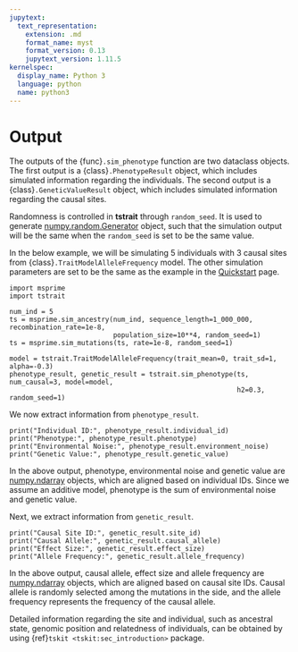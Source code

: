 ```yaml
---
jupytext:
  text_representation:
    extension: .md
    format_name: myst
    format_version: 0.13
    jupytext_version: 1.11.5
kernelspec:
  display_name: Python 3
  language: python
  name: python3
---
```


# Output

The outputs of the {func}`.sim_phenotype` function are two dataclass objects. The first output is a {class}`.PhenotypeResult` object, which includes simulated information regarding the individuals. The second output is a {class}`.GeneticValueResult` object, which includes simulated information regarding the causal sites.

Randomness is controlled in **tstrait** through `random_seed`. It is used to generate [numpy.random.Generator](https://numpy.org/doc/stable/reference/random/generator.html#numpy.random.Generator) object, such that the simulation output will be the same when the `random_seed` is set to be the same value.

In the below example, we will be simulating 5 individuals with 3 causal sites from {class}`.TraitModelAlleleFrequency` model. The other simulation parameters are set to be the same as the example in the [Quickstart](quickstart.md) page.

```{code-cell} ipython3
import msprime
import tstrait

num_ind = 5
ts = msprime.sim_ancestry(num_ind, sequence_length=1_000_000, recombination_rate=1e-8,
                          population_size=10**4, random_seed=1)
ts = msprime.sim_mutations(ts, rate=1e-8, random_seed=1)

model = tstrait.TraitModelAlleleFrequency(trait_mean=0, trait_sd=1, alpha=-0.3)
phenotype_result, genetic_result = tstrait.sim_phenotype(ts, num_causal=3, model=model,
                                                         h2=0.3, random_seed=1)
```

We now extract information from `phenotype_result`.

```{code-cell} ipython3
print("Individual ID:", phenotype_result.individual_id)
print("Phenotype:", phenotype_result.phenotype)
print("Environmental Noise:", phenotype_result.environment_noise)
print("Genetic Value:", phenotype_result.genetic_value)
```

In the above output, phenotype, environmental noise and genetic value are [numpy.ndarray](https://numpy.org/doc/stable/reference/arrays.ndarray.html#arrays-ndarray) objects, which are aligned based on individual IDs. Since we assume an additive model, phenotype is the sum of environmental noise and genetic value.

Next, we extract information from `genetic_result`.

```{code-cell} ipython3
print("Causal Site ID:", genetic_result.site_id)
print("Causal Allele:", genetic_result.causal_allele)
print("Effect Size:", genetic_result.effect_size)
print("Allele Frequency:", genetic_result.allele_frequency)
```

In the above output, causal allele, effect size and allele frequency are [numpy.ndarray](https://numpy.org/doc/stable/reference/arrays.ndarray.html#arrays-ndarray) objects, which are aligned based on causal site IDs. Causal allele is randomly selected among the mutations in the side, and the allele frequency represents the frequency of the causal allele.

Detailed information regarding the site and individual, such as ancestral state, genomic position and relatedness of individuals, can be obtained by using {ref}`tskit <tskit:sec_introduction>` package.
